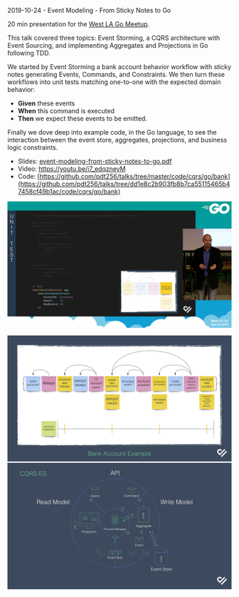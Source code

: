 2019-10-24 - Event Modeling - From Sticky Notes to Go

20 min presentation for the [West LA Go Meetup](https://www.meetup.com/West-LA-Go/events/265413849/).

This talk covered three topics: Event Storming, a CQRS architecture with Event Sourcing, and implementing Aggregates and Projections in Go following TDD.

We started by Event Storming a bank account behavior workflow with sticky notes generating Events, Commands, and Constraints. We then turn these workflows into unit tests matching one-to-one with the expected domain behavior:

* **Given** these events
* **When** this command is executed
* **Then** we expect these events to be emitted.

Finally we dove deep into example code, in the Go language, to see the interaction between the event store, aggregates, projections, and business logic constraints.

 
* Slides: [event-modeling-from-sticky-notes-to-go.pdf](event-modeling-from-sticky-notes-to-go.pdf)
* Video: https://youtu.be/i7_edqzneyM
* Code: [https://github.com/pdt256/talks/tree/master/code/cqrs/go/bank](https://github.com/pdt256/talks/tree/dd1e8c2b903fb8b7ca55115465b47458cf49b1ac/code/cqrs/go/bank)


[![Event Modeling - From Sticky Notes to Go](https://github.com/pdt256/talks/raw/master/2019-10-24-event-modeling-from-sticky-notes-to-go/photos/screenshot.jpg)](https://youtu.be/i7_edqzneyM)

[![Event Modeling - From Sticky Notes to Go - Event Storming](https://github.com/pdt256/talks/raw/master/2019-10-24-event-modeling-from-sticky-notes-to-go/photos/slide-event-storming.jpg)](event-modeling-from-sticky-notes-to-go.pdf)
[![Event Modeling - From Sticky Notes to Go - CQRS + Event Souring](https://github.com/pdt256/talks/raw/master/2019-10-24-event-modeling-from-sticky-notes-to-go/photos/slide-cqrs-es.jpg)](event-modeling-from-sticky-notes-to-go.pdf)
